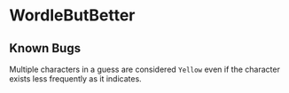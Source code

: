 # WordleButBetter

## Known Bugs
Multiple characters in a guess are considered `Yellow` even if the character exists less frequently as it indicates.
